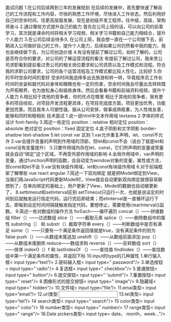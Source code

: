 面试问题
  1.在公司后续两到三年的发展规划
    在后续的发展中，首先要快速了解自己的工作流程和工作内容，尽快的熟悉工作环境，尽快进入工作状态，然后利用好自己的空余时间，往更高层面发展，现在是初级开发工程师，往中级，高级，架构师奋斗
  2.通过哪些方式提升自己的能力
    首先在公司上班的话，可以向公司的前辈学习，其次就是课余时间将相关学习视频，相关学习书籍和自己能力相结合，提升个人能力
  3.在公司后续会待多久
    在公司上班，我会想一直在一个公司做下去，前期进入公司做好自己的工作，提升个人能力，后续如果公司仍然看中我的能力，我也会继续做下去，为公司创造价值
  4.有没有提前了解过公司，如何了解的，公司是否符合你的要求，对公司的了解运营流程的看法
    有提前了解过公司，我来贵公司求职看到提前看过贵公司的相关岗位要求和公司资质以及工作模式和流程。符合我的求职公司要求，公司的各个运营流程及工作模式都比较人性化，比较好
  5.你的平时空余时间的爱好
    空余时间我选择多出去旅游和转一转，毕竟程序员工作长时间的坐姿和敲代码对身体和眼睛也有一定的伤害，空余时间我会尽量出去转转既为开拓眼界，也为放松身心和锻炼身体。然后会看看书籍和前端资料视频，提升个人能力
  6.相比较于其他的竞争者，你的优点在哪里
    相比于其他的竞争者，我有更多的项目经验，对项目开发流程更具体，在项目完成度方面，项目更加优秀，功能更加完善。而且我本人可塑性强，服从公司安排，做事成熟稳重，为人性格友善，能够和同时和睦相处
  技术面试
  1.说一说html中文本作用域
    textarea
  2.字体的样式设计
    font-family
  3.简述一些定位
  position：relative  相对定位
  position：absolute  绝对定位
  position：fixed     固定定位
  4.盒子阴影和文字阴影
  border-shadow
  text-shadow
  5.let const var 区别
   1.var允许重复声明，let、const不允许
   2.var会提升变量的声明到作用域的顶部，但let和const不会（说白了就是let和const没有变量提升）
   3.只要作用域内存在let、const，它们所声明的变量或常量就会自动“绑定”这个区域，不再受外部作用域的影响
   4.全局作用域中，var声明的变量，通过function声明的函数，会自动变为window对象的变量，属性或方法，但const和let不会
   5.var没有块级作用域，let和const有块级作用域
  6.对于前端框架了解哪些
   vue react angular
  7.简述一下双向绑定
   就是把Model绑定到View，当我们用JavaScript代码更新Model时，View就会自动更新双向绑定就很容易联想到了，在单向绑定的基础上，用户更新了View，Model的数据也自动被更新了，
  8.settimeout和setinterval区别
    setTimeout只运行一次，也就是说设定的时间到后就触发运行指定代码，运行完后即结束；而etinterval是一直循环运行下去，即每到设定时间间隔就触发指定代码，要想停止，需要使用clearInterval()函数。
  9.简述一些对数组的操作方法
    forEach——循环遍历
    concat（）——拼接数组
    filter（）——过滤数组
    slice（）——截取元素
    splice（）——删除数组中的属性
    substring（） 和 substr（）截取字符串
    every（）——判断数组中是否有满足
    some（）——只要有一个满足条件返回值就是true，没有满足条件的则为false
    push（）——从数组末尾追加
    unshift（）——从数组前面添加
    pop（）——从数组末尾删除
    reduce——数组求和
    reverse（）——反转数组
    sort（）——排序
    indexO（）f 和 lastIndexOf （）——查找值
    findIndex（）——查找数组中第一个满足条件的属性，并返回下标
  10.input的type的几种属性
    1.单行输入框< input type=“text”/>
    2.密码输入框< input type=" password"/>
    3.单选按钮< input type=" radio"/>
    4.复选框< input type=" checkbox"/>
    5.普通按钮< input type=" button"/>
    6.提交按钮< nput type=" 'submit"/>
    7.重置按钮< input type=" reset"/>
    8.图像形式的提交按钮< input type=" image"/> 
    9.隐藏域< input type=" hidden"/>
    10.文件域< input type=“file”/>
    11.emai类型< input type=“email”/>
    12.url类型 <input type =“url”/>
    13.tel类型< input type=“tel”/>
    14 search类型< input type=" search"/>
    15 color类型< input type=" color"/>
    16 number类型< input type=" number/>
    17 range类型< input type=" range"/>
    18.Date pickers类型< input type= date， month，week…"/>

    